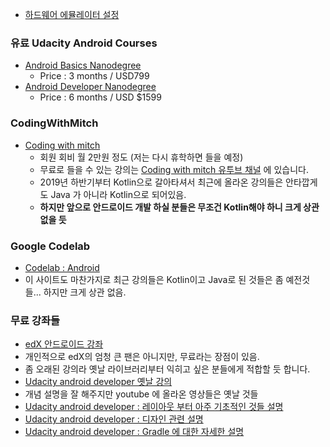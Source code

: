 - [하드웨어 에뮬레이터 설정](https://developer.android.com/studio/run/device)

### 유료 Udacity Android Courses
- [Android Basics Nanodegree](https://www.udacity.com/course/android-basics-nanodegree-by-google--nd803)
  - Price : 3 months / USD799 
- [Android Developer Nanodegree](https://www.udacity.com/course/android-developer-nanodegree-by-google--nd801)
  - Price : 6 months / USD $1599
  
### CodingWithMitch
- [Coding with mitch](https://codingwithmitch.com/) 
  - 회원 회비 월 2만원 정도 (저는 다시 휴학하면 들을 예정)
  - 무료로 들을 수 있는 강의는 [Coding with mitch 유투브 채널](https://www.youtube.com/channel/UCoNZZLhPuuRteu02rh7bzsw) 에 있습니다. 
  - 2019년 하반기부터 Kotlin으로 갈아타셔서 최근에 올라온 강의들은 안타깝게도 Java 가 아니라 Kotlin으로 되어있음. 
  - **하지만 앞으로 안드로이드 개발 하실 분들은 무조건 Kotlin해야 하니 크게 상관 없을 듯**
 
 ### Google Codelab
 - [Codelab : Android](https://codelabs.developers.google.com/?cat=Android)
  - 이 사이트도 마찬가지로 최근 강의들은 Kotlin이고 Java로 된 것들은 좀 예전것들... 하지만 크게 상관 없음. 
 
 ### 무료 강좌들 
 - [edX 안드로이드 강좌](https://www.edx.org/course/introduction-to-mobile-application-development-using-android-0)
  - 개인적으로 edX의 엄청 큰 팬은 아니지만, 무료라는 장점이 있음. 
  - 좀 오래된 강의라 옛날 라이브러리부터 익히고 싶은 분들에게 적합할 듯 합니다. 
 - [Udacity android developer 옛날 강의](https://www.youtube.com/playlist?list=PLAwxTw4SYaPnMwH5-FNkErnnq_aSy706S) 
  - 개념 설명을 잘 해주지만 youtube 에 올라온 영상들은 옛날 것들 
 - [Udacity android developer : 레이아웃 부터 아주 기초적인 것들 설명](https://www.youtube.com/playlist?list=PLLhp84XQV_JPkzWvVR_br0jxWHq97lc-a)
 - [Udacity android developer : 디자인 관련 설명](https://www.youtube.com/playlist?list=PLAwxTw4SYaPkdAyQ6F5dWmwxCee8TDpdo)
 - [Udacity android developer : Gradle 에 대한 자세한 설명](https://www.youtube.com/playlist?list=PLAwxTw4SYaPk2JP5TFPx7g63PCkyBqjZn)
 
